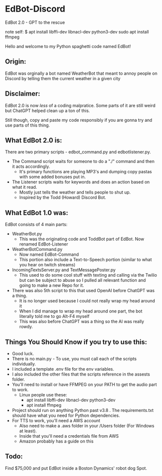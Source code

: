 # EdBot-Discord
EdBot 2.0 - GPT to the rescue

note self: $ apt install libffi-dev libnacl-dev python3-dev
sudo apt install ffmpeg


Hello and welcome to my Python spaghetti code named EdBot!

Origin:
---
EdBot was orginally a bot named WeatherBot that meant to annoy people on Discord by
telling them the current weather in a given city

Disclaimer:
---
EdBot 2.0 is now *less* of a coding malpratice. Some parts of it are still weird but ChatGPT helped clean up a ton of this.

Still though, copy and paste my code responsibly if you are gonna try and use parts of this thing.

What EdBot 2.0 is:
---
There are two primary scripts - edbot_command.py and edbotlistener.py.

* The Command script waits for someone to do a "./" command and then it acts accordingly.
  * It's primary functions are playing MP3's and dumping copy pastas with some added bonuses put in.
* The Listener scripts waits for keywords and does an action based on what it read.
  * Mostly just tells the weather and tells people to shut up.
  * Inspired by the Todd (Howard) Discord Bot.


What EdBot 1.0 was:
---
EdBot consists of 4 main parts:
* WeatherBot.py
  * This was the originating code and ToddBot part of EdBot. Now renamed EdBot-Listener 
* WeatherBotCommand.py
  * Now named EdBot-Command
  * This portion also include a Text-to-Speech portion (similar to what you hear on twitch streams)
* IncomingTextsServer.py and TextMessagePoster.py
  * This used to do some cool stuff with texting and calling via the Twilio but can be subject to abuse so I pulled all relevant function and going to make a new Repo for it.
* There was also 5th script to this that used OpenAI before ChatGPT was a thing.
  * It is no longer used because I could not really wrap my head around it
  * When I did manage to wrap my head around one part, the bot literally told me to go Alt-F4 myself
  * This was also before ChatGPT was a thing so the AI was really rowdy.

Things You Should Know if you try to use this:
---
* Good luck.
* There is no main.py - To use, you must call each of the scripts individually.
* I included a template .env file for the env variables.
* I also included the other files that the scripts reference in the assests folder.
* You'll need to install or have FFMPEG on your PATH to get the audio part to work.
  * Linux people use these:
    * apt install libffi-dev libnacl-dev python3-dev
    * apt install ffmpeg
* Project should run on anything Python past v3.8 . The requirements.txt should have what you need for Python dependencies.
* For TTS to work, you'll need a AWS account 
  * Also need to make a .aws folder in your /Users folder (For Windows at least).
  * Inside that you'll need a credentials file from AWS
  * Amazon probably has a guide on this 

Todo:
---
Find $75,000 and put EdBot inside a Boston Dynamics' robot dog Spot.

